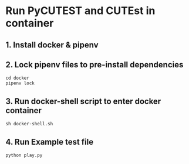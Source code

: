# Run PyCUTEST and CUTEst in container

## 1. Install docker & pipenv 

## 2. Lock pipenv files to pre-install dependencies
```
cd docker
pipenv lock
```
## 3. Run docker-shell script to enter docker container 
```
sh docker-shell.sh

```
## 4. Run Example test file
```
python play.py
```